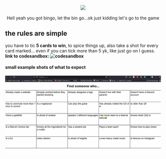 <div align="center">
  <img src="https://media.giphy.com/media/xinEBENYe1zP87HL4a/giphy.gif" width="350"/>  
</div>

<p align="center"> Hell yeah you got bingo, let the bin go...ok just kidding let's go to the game</p>


## the rules are simple
you have to tic **5 cards to win**, to spice things up, also take a shot for every card marked...
even if you can tick more than 5 yk, like just go on I guess.
<br>**link to codesandbox: ![codesandbox](https://codesandbox.io/s/bingoer-h2gsbz)**

#### **small example shots of what to expect**
![game-example](https://github.com/ArthurdeLophem/dev5-portfolio/blob/main/dev-lab-2/le-bingo/public/src/bingoer.gif?raw=true)
